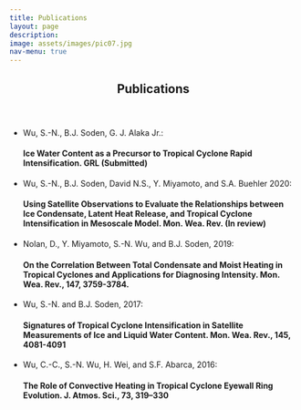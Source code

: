 ```yaml
---
title: Publications
layout: page
description:
image: assets/images/pic07.jpg
nav-menu: true
---
```


<!-- Main -->
<div id="main" class="alt">

<!-- One -->
<section id="one">
	<div class="inner">
		<header class="major">
			<h1>Publications</h1>
		</header>

<!-- Content -->
<ul>
  <li> Wu, S.-N., B.J. Soden, G. J. Alaka Jr.: <h4>Ice Water Content as a Precursor to Tropical Cyclone Rapid Intensification. GRL (Submitted)</h4></li>
  <li> Wu, S.-N., B.J. Soden, David N.S., Y. Miyamoto, and S.A. Buehler 2020: <h4>Using Satellite Observations to Evaluate the Relationships between Ice Condensate, Latent Heat Release, and Tropical Cyclone Intensification in Mesoscale Model. Mon. Wea. Rev. (In review)</h4></li>
	<li> Nolan, D., Y. Miyamoto, S.-N. Wu, and B.J. Soden, 2019: <h4>On the Correlation Between Total Condensate and Moist Heating in Tropical Cyclones and Applications for Diagnosing Intensity. Mon. Wea. Rev., 147, 3759-3784.</h4></li>
	<li> Wu, S.-N. and B.J. Soden, 2017: <h4>Signatures of Tropical Cyclone Intensification in Satellite Measurements of Ice and Liquid Water Content. Mon. Wea. Rev., 145, 4081-4091</h4></li>
	<li> Wu, C.-C., S.-N. Wu, H. Wei, and S.F. Abarca, 2016: <h4>The Role of Convective Heating in Tropical Cyclone Eyewall Ring Evolution. J. Atmos. Sci., 73, 319–330</h4></li>
</ul>
